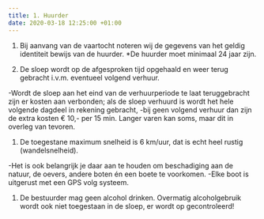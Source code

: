 ```yaml
---
title: 1. Huurder
date: 2020-03-18 12:25:00 +01:00
---
```


1. Bij aanvang van de vaartocht noteren wij de gegevens van het geldig identiteit bewijs van de huurder.   \*De huurder moet minimaal 24 jaar zijn.

2. De sloep wordt op de afgesproken tijd opgehaald en weer terug gebracht i.v.m. eventueel volgend verhuur.

-Wordt de sloep aan het eind van de verhuurperiode te laat teruggebracht zijn er kosten aan verbonden;
als de sloep verhuurd is wordt het hele volgende dagdeel in rekening gebracht,
-bij geen volgend verhuur dan zijn de extra kosten € 10,- per 15 min.
Langer varen kan soms, maar dit in overleg van tevoren.

1. De toegestane maximum snelheid is 6 km/uur, dat is echt heel rustig (wandelsnelheid).

-Het is ook belangrijk je daar aan te houden om beschadiging aan de natuur, de oevers, andere boten én een boete te voorkomen.
-Elke boot is uitgerust met een GPS volg systeem.

1. De bestuurder mag geen alcohol drinken. Overmatig alcoholgebruik wordt ook niet toegestaan in de sloep, er wordt op gecontroleerd!
